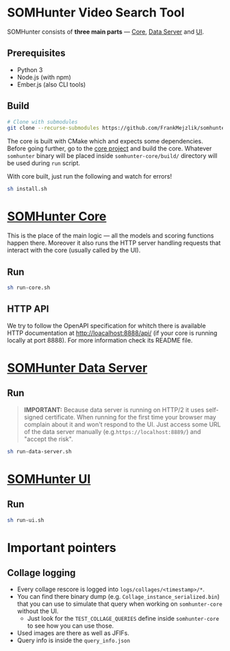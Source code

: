# SOMHunter Video Search Tool

SOMHunter consists of **three main parts** — [Core](https://github.com/siret-junior/somhunter-core), [Data Server](https://github.com/siret-junior/somhunter-data-server/) and [UI](https://github.com/siret-junior/somhunter-ui/).

## Prerequisites
- Python 3
- Node.js (with npm)
- Ember.js (also CLI tools)


## Build
```sh
# Clone with submodules
git clone --recurse-submodules https://github.com/FrankMejzlik/somhunter
```

The core is built with CMake which and expects some dependencies. Before going further, go to the [core project](https://github.com/siret-junior/somhunter-core) and build the core. Whatever `somhunter` binary will be placed inside `somhunter-core/build/` directory will be used during `run` script.

With core built, just run the following and watch for errors! 
```sh
sh install.sh
```


# **[SOMHunter Core](https://github.com/siret-junior/somhunter-core)**
This is the place of the main logic — all the models and scoring functions happen there. Moreover it also runs the HTTP server handling requests that interact with the core (usually called by the UI). 

## Run
```sh
sh run-core.sh
```

## HTTP API
We try to follow the OpenAPI specification for whitch there is available HTTP documentation at [http://loacalhost:8888/api/](http://loacalhost:8888/api/) (if your core is running locally at port 8888). For more information check its README file.


# **[SOMHunter Data Server](https://github.com/siret-junior/somhunter-data-server/)**

## Run
> **IMPORTANT:**
> Because data server is running on HTTP/2 it uses self-signed certificate. When running for the first time your browser may complain about it and won't respond to the UI. Just access some URL of the data server manually (e.g.`https://localhost:8889/`) and "accept the risk".

```sh
sh run-data-server.sh
```


# **[SOMHunter UI](https://github.com/siret-junior/somhunter-ui/)**

## Run
```sh
sh run-ui.sh
```


# Important pointers
## Collage logging
* Every collage rescore is logged into `logs/collages/<timestamp>/*`.
* You can find there binary dump (e.g. `Collage_instance_serialized.bin`) that you can use to simulate that query when working on `somhunter-core` without the UI.
    * Just look for the `TEST_COLLAGE_QUERIES` define inside `somhunter-core` to see how you can use those.
* Used images are there as well as JFIFs.
* Query info is inside the `query_info.json`


